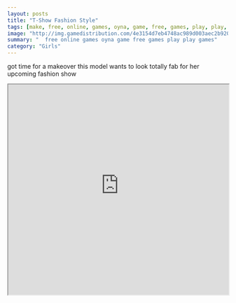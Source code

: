 ```yaml
---
layout: posts
title: "T-Show Fashion Style"
tags: [make, free, online, games, oyna, game, free, games, play, play, games]
image: "http://img.gamedistribution.com/4e3154d7eb4748ac989d003aec2b9205.jpg"
summary: "  free online games oyna game free games play play games"
category: "Girls"
---
```


got time for a makeover this model wants to look totally fab for her upcoming fashion show

<iframe width="100%" height="480px;" src="http://flash.gamedistribution.com?game=4e3154d7eb4748ac989d003aec2b9205"></iframe>
